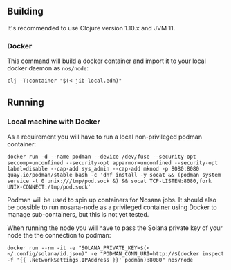 ## Building

It's recommended to use Clojure version 1.10.x and JVM 11.

### Docker

This command will build a docker container and import it to your local docker
daemon as `nos/node`:

```
clj -T:container "$(< jib-local.edn)"
```

## Running

### Local machine with Docker

As a requirement you will have to run a local non-privileged podman container:

```
docker run -d --name podman --device /dev/fuse --security-opt seccomp=unconfined --security-opt apparmor=unconfined --security-opt label=disable --cap-add sys_admin --cap-add mknod -p 8080:8080 quay.io/podman/stable bash -c 'dnf install -y socat && (podman system service -t 0 unix:///tmp/pod.sock &) && socat TCP-LISTEN:8080,fork UNIX-CONNECT:/tmp/pod.sock'
```

Podman will be used to spin up containers for Nosana jobs. It should also be
possible to run nosana-node as a privileged container using Docker to manage
sub-containers, but this is not yet tested.

When running the node you will have to pass the Solana private key of your node
the the connection to podman:

```
docker run --rm -it -e "SOLANA_PRIVATE_KEY=$(< ~/.config/solana/id.json)" -e "PODMAN_CONN_URI=http://$(docker inspect -f '{{ .NetworkSettings.IPAddress }}' podman):8080" nos/node
```
